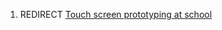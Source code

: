 1.  REDIRECT [Touch screen prototyping at
    school](Touch_screen_prototyping_at_school "wikilink")